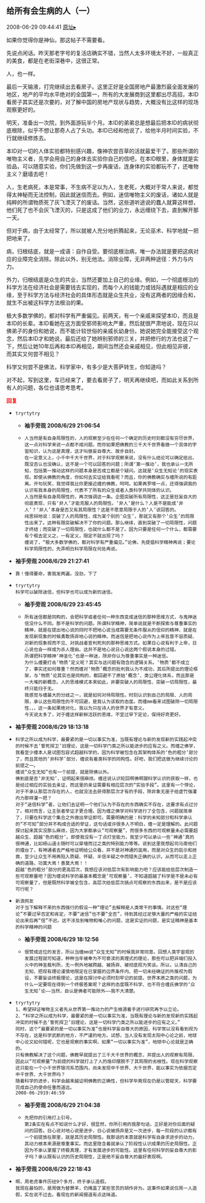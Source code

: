 ## 给所有会生病的人（一）
2008-06-29 09:44:41
[原址▸](http://www.fxgan.com/chan_time/2008_01_06/1079.htm)


如果你觉得你是神仙，那这帖子不需要看。

先说点闲话。昨天那老字号的复活店确实不错，当然人太多环境太不好，一般真正的美食，都是在老街深巷中，这很正常。

人，也一样。

最后一天输液，打完继续出去看房子。这里正好是全国房地产最激烈最全面发展的地区，地产的平均水平绝对的全国第一，所有的大发展商到这里都出尽高招，本ID看房子其实还是次要的，对了解中国的房地产现状与趋势，大概没有比这样的现场观察更好的。

明天，准备出一次院，到外面游玩半个月。本ID的弟弟总是想最后把本ID的病状彻底根除，似乎不想让那奇人占了头功。本ID已经和他说了，给他半月时间实验，不行就继续修炼去。

本ID对一切的人体实验都特别感兴趣，像神农尝百草的活就最爱干了。那些所谓的唯物主义者，先学会用自己的身体去实验你自己的信吧，在本ID眼里，身体就是实验品，可以随意实验，你们先做到这一步再废话，连身体的实验都玩不了，还唯物主义？磨墙去吧！

人，生老病死，本是常事，不生病不足以为人，生老死，大概对于常人来说，都觉得太神秘而无法控制，因此就迷信而去。例如，迷信唯物主义的废话，诸如人就是纯粹的所谓物质死了灰飞湮灭了的废话。当然，这些道听途说的蠢人就算这样想，他们死了也不会灰飞湮灭的，只是这成了他们的业力，永远缠绕下去，直到解开那一天。

但对于病，由于太经常了，所以就被人充分地折腾起来，无论巫术、科学地就一把把地来了。

病，归根结底，就是一成语：自作自受。要彻底根治病，唯一办法就是要把这病对应的业障完全消除。除此以外，别无他法。消除业障，无非两种途径：外力与内力。

外力，归根结底是众生的共业，当然还要加上自己的业缘。例如，一个彻底根治的科学方法在经济社会是需要钱去实现的，而每个人的钱能力或钱际遇就是相应的业缘，至于科学方法与经济社会的具体形态就是众生共业，没有这两者的因缘合和，就生不出被这科学方法根治的果。

极大多数学佛的，都对科学有严重偏见。前两天，有一个亲戚来探望本ID，而且是本ID的长辈。本ID看她在这方面受邪师影响太严重，然后就很严肃地说，现在只以佛弟子的身份和她说，而不能计较世俗的亲戚长幼身份。她说她完全能接受这个观念，然后本ID才和她说，最后还给了她辨别邪师的三关，并把修行的方法也说了一下，然后让她10年后再和本ID再相见，期间当然还会亲戚相见，但此相见非彼，而其实又何尝不相见？

科学又何尝不是佛法，科学家中，有多少是大菩萨转生，你知道吗？

对不起，写到这里，车已经来了，要去看房子了，明天再继续吧，而如此关系到所有人的问题，各位也请思考思考。




<font color='red'>**回复**</font>


- ```
  tryrtytry
  ```
   - **袖手旁观 2008/6/29 21:06:54**
   - ```
     人当然是有自身局限性的，人的观察至少在任何一个确定的历史时刻都没有穷尽世界，这一点对科学来说一点都不成问题。而你如果把佛教的三千大千世界看做一个具体的宇宙知识，认为这是真理，这才叫做妄自尊大、故步自封。
     在一定意义上，小千中千大千世界，对于科学观察来说，没有什么结论可以确定给出，既没否认也没确认，这不是一个可以回答的问题；所谓‘第一推动’，我也承认一无所知，包括第一推动这样的问题本身是否成立都是个疑问。这就是‘众生无知论’的现实表现。即使从佛教的角度，你如何去实证给我看呢？而且，你的佛教确实与缠所说的有距离。开句玩笑，我觉得我比你更接近缠的佛教，呵呵。如果再罗嗦一点，还得强调我的认识有我本身的局限性，代表不了所有的众生或者人类科学共同体的认识。
     人当然是有自身局限性的，再次强调这一条。企图突破所有局限性，这正是狂妄自大的彻底表现，只有‘非人’才能克服人的局限性。‘非人’是什么？人是不是能成‘非人’？‘非人’本身是否又有其局限性？这是不愿意局限于人的‘人’该回答的。
     纯思辩地说：突破了人的局限性，成为某个别的‘众生’，那就又有那个‘众生’的局限性出来了。这种有限突破解决不了你的问题。那么继续，直到突破了一切局限性，问题才终结；而突破了一切局限性，也就什么都不是了。因为只要是任何一个什么，都需要有个框去定义之，一有定义，限定不就出现了吗？
     缠说了，“极大多数学佛的，都对科学有严重偏见。”论佛，先提倡科学精神再说；要论科学局限性的，先弄明白科学局限在何处再说。
     ```
- **袖手旁观 2008/6/29 21:27:41**
- ```
  靠！慢得要命，害我发两遍。没劲，下了
  ```
- ```
  tryrtytry
  科学可以破除迷信，但科学也可以成为新的迷信。
  ```
   - **袖手旁观 2008/6/29 23:45:45**
   - ```
     所有迷信都是同构的，会把科学或者任何一种东西变成迷信的那种思维方式，与鬼神迷信没什么不同。那不是科学的问题。所谓科学精神，简单说就是不断探索与尊重事实的精神，就是在提出地心说的同时不把地心说当成需要无条件服从的信仰的精神、就是在发现新现象的时候勇敢扬弃地心说的精神。而迷信是把地心说作为上帝旨意不容质疑、对新的现象视而不见、对挑战者宣判死刑的那种思维方式。如果日心说有利于上帝，日心说也会一样成为杀人理由。这并不是地心说日心说这两个假说本身的过错。
     所谓把科学精神‘神圣化’也是一种迷，除非你认为尊重事实是一种迷信。
     为什么缠要打击‘物质’定义呢？其实与这问题有隐含的逻辑关系。‘物质’都不成立了，事实还如何尊重？然而缠对‘物质’概念的批判我认为不成功，其后所提出的理论框架，与‘物质’论其实也是同构的，都回避不了原始‘概念’、类公理化体系，而且那是一大堆的新概念。人的思维模式本来如此，非要突破人的局限性、突破一切局限性，最终只能归于无。
     我感觉与缠最大的分歧之一，就是如何对待局限性。时刻认识到自己的局限、人的局限，承认这些局限性的不可回避，是我认为该取的态度。而缠mm看来试图破除一切局限性，，，这一条如果绝对化，我以为只在诗人的世界才有意义。
     今天说太多了，对于缠这样新鲜活跃的思维，不宜过早下定论，保持好奇更好。
     ```
- **袖手旁观 2008/6/29 18:13:18**
- ```
  科学之所以成为科学，最要紧的是一切以事实为准，当既有理论与新的发现新的实践起冲突的时候不去‘誓死捍卫’旧理论，这是一切科学门类之所以能进步的应有之义。而缠之佛学，我看至少缠本人是试图包容式超越科学的，因为科学被包含在其架构体系的‘色的粗分’部分了，而且其他的‘非科学’部分，缠说有着类科学的同构性。好吧，我们把这做为继续讨论的前提之一。
  缠说“众生无知”也有一个前提，就是除佛以外。
  佛到底是否‘非无知’，证明起来很麻烦。缠还说认识轮回啊佛啊跟科学认识的获取一样，也是经过相应的实验去亲证，而这里的亲证需要有相应层次的“实验手段”。这里有一个悖论，对于不承认那层次存在的人，也就没法去获得那层次才有的手段，除非象无崖子给虚竹强灌内力那样灌一把？
  对于“迷信科学”者，让他们去证明一个他们认为不存在的东西确实不存在，这要求有点过分了。相对而言，让主张者举证才更合理。因为缠之佛学对科学进行了全包含，问题就简单了，只要在科学这个集合之外做出举证即可。需要明确的是：科学的未知部分和科学承认的“不可知”部分并不构成合适的举证，这句话或许很多人不明白，缠一定是理解的。此问题探讨起来其实没那么麻烦，因为大家都承认“可观察量”，而很多东西的可观察量未必需要超越众生、超越‘色的粗分’。即使我没有一丁点打坐能力，我至少可以承认一些‘神通’真的很神通，比如崂山道士随时可以穿墙而过之类的特别能力等等。说到这里我想起司马南他们的擂台了，有神通者去严格地证明给公众看，并不是对神通的滥用，而是对众生的启示和拯救，至少让众生不用再陷入质疑、怀疑、半信半疑之中而错失正确的认识，从而可以走上正确的道路，功莫大焉！善莫大焉！！
  超越‘色的粗分’部分的更高层次，我想应该对低层次有影响能力吧？应该能给低层次制造一些可观察量吧？因为缠说科学的最基本概念是‘可观察量’，不知道超越了科学是不是未必有可观察量了，但是既然科学被全包含，高层次给低层次搞点可观察的东西出来，是不是应该可行呢？
  ```
- ```
  新浪网友
  对于当下解释不来的东西强行的假设一种“理论”去解释是人类常干的事情。对这些“理论”不要过早否定和肯定，不要“迷信”也不要“全否”，待到其经过足够大量的严格的实证结论出来后再“信”不迟。这不涉及到唯物和唯心的问题，这是实证的问题，是实证精神是基本的科学精神的问题
  ```
   - **袖手旁观 2008/6/29 18:12:56**
   - ```
     很赞成这位的发言，所以当缠mm说“众生无知”的时候我非常同意。回想人类宇宙观的发展过程就可知道，种种当年被奉为不可亵渎的真理式的理论，那些可以把异端们投入火中的神圣裁判所，无一例外地被跨越、被扬弃、被彻底视为笑谈。所以，认清自己的无知、把现有理论谨慎地限定在已掌握的边界条件内、把一切未经确证的外推视为假设，不要妄谈终极理论，这是在探讨中必须时刻牢记的前提。世界本原之类的问题，为什么一定要现在得到一个终极答案呢？这样的态度既不科学、也不符合缠氏佛学的‘众生无知’论――当然，自认是佛者可能除外――我不大清楚。
     ```
- ```
  tryrtytry
  1、希望辩证唯物主义者先从世界第一推动力的产生根源着手进行研究再予以立论。
  2、“科学之所以成为科学，最要紧的是一切以事实为准，当既有理论与新的发现新的实践起冲突的时候不去‘誓死捍卫’旧理论，这是一切科学门类之所以能进步的应有之义。”
  同时，这个“最要紧的是一切以事实为准”也是科学妄自尊大的原因，科学常以没有看到视为不存在，这是科学武断的地方，不严谨的地方。试想，当人没有发现太阳中心论之前，地球中心论又如何错呢，它也是观察的事实啊，如果“一切以事实为准”，地球中心论就是正确的。
  只有佛教解决了这个问题，佛教早就提出了三千大千世界的概念，并提出人的观察有局限，因此以“可观察量”为前提的科学就打上了人的烙印摆脱不了其局限的劣根性。现在科学观察还只能在一个小千世界银河系范围内，尚未发现中千世界、大千世界，能以事实为依据否定中千世界、大千世界吗？
  随着科学的进步，科学会越来越证明佛教的正确性，但科学毕竟现在仍是以管窥天，科学要完成自己的使命任重而道远。
  2008-06-2919:46:59
  ```
   - **袖手旁观 2008/6/29 21:04:38**
   - ```
     先把你的引用打上引号。
     第2条实在有点不知说什么才好，很显然，你所引用的我那句话，正好是对你后面的疑问的回答。日心说对地心说是进步，日心说被扬弃是又一次进步，每一阶段的认识都有一个前提放在那里，就是其历史局限性。我那话的本意就是科学有自身求进步的动力，其动力根本来源是尊重事实。而这里隐含着就承认了阶段性认识成果的历史局限性。正因为不承认掌握了终极真理，才有发展进步的可能性。这里有任何科学的妄自尊大的影子吗？承认既有认识的历史局限性，正是绝不妄自尊大的最好表现啊。
     ```
- **袖手旁观 2008/6/29 22:18:43**
- ```
  啊，周老虎事件历经9个多月，终于承认造假。
  我现在最怕的，是周做为替罪羊，仍掩盖了某些官员的胡作非为。这事件如果说仅周一人造假，实在说不过去。看现在的新闻报道有点这味道。
  ```
